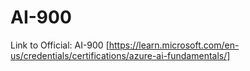 # AI-900

Link to Official: AI-900 [https://learn.microsoft.com/en-us/credentials/certifications/azure-ai-fundamentals/]

